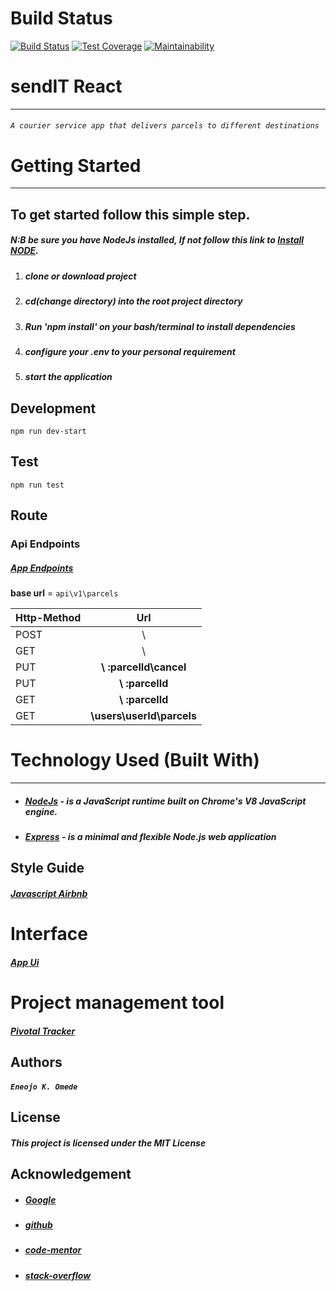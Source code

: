 # Build Status

[![Build Status](https://travis-ci.com/omenkish/Sendit-react.svg?branch=development)](https://travis-ci.com/omenkish/Sendit-react)
[![Test Coverage](https://api.codeclimate.com/v1/badges/69880f498a0510024dc7/test_coverage)](https://codeclimate.com/github/omenkish/Sendit-react/test_coverage)
[![Maintainability](https://api.codeclimate.com/v1/badges/69880f498a0510024dc7/maintainability)](https://codeclimate.com/github/omenkish/Sendit-react/maintainability)

# sendIT React
---
###### `A courier service app that delivers parcels to different destinations`

# Getting Started
***
## To get started follow this simple step.
##### N:B be sure you have NodeJs installed, If not  follow this link to [Install NODE](https://nodejs.org/en/download/).

1. ##### clone or download project
2. ##### cd(change directory) into the root project directory
3. ##### Run 'npm install' on your bash/terminal to install dependencies
4. ##### configure your .env to your personal requirement
5. ##### start the application

## Development

```
npm run dev-start
```
## Test
```
npm run test
```
## Route

### Api Endpoints

##### [App Endpoints](eneojo-sendit.herokuapp.com/)

**base url** = `api\v1\parcels`

 Http-Method   | Url           |
 ------------- |:-----------------:| 
 POST          |   \  
 GET           |   \           
 PUT           | **\ :parcelId\cancel**
 PUT           | **\ :parcelId** 
 GET           | **\ :parcelId**    
|GET           | **\users\userId\parcels** 

# Technology Used (Built With)
___
* ##### [NodeJs](https://nodejs.org/en/download/)  - is a JavaScript runtime built on Chrome's V8 JavaScript engine.
* ##### [Express](https://expressjs.com/) - is a minimal and flexible Node.js web application 

## Style Guide
##### [Javascript Airbnb](https://github.com/airbnb/javascript)

# Interface

##### [App Ui](https://omenkish.github.io/sendIT/UI/index)

# Project management tool

##### [Pivotal Tracker](https://www.pivotaltracker.com/n/projects/2213035)

##  Authors
##### `Eneojo K. Omede`

##  License
##### This project is licensed under the MIT License

## Acknowledgement
* ##### [Google](https://github.com/airbnb/javascript)
* ##### [github](https://guides.github.com/features/mastering-markdown/)
* ##### [code-mentor](https://codementor.io/)
* ##### [stack-overflow](https://stackoverflow.com/)
